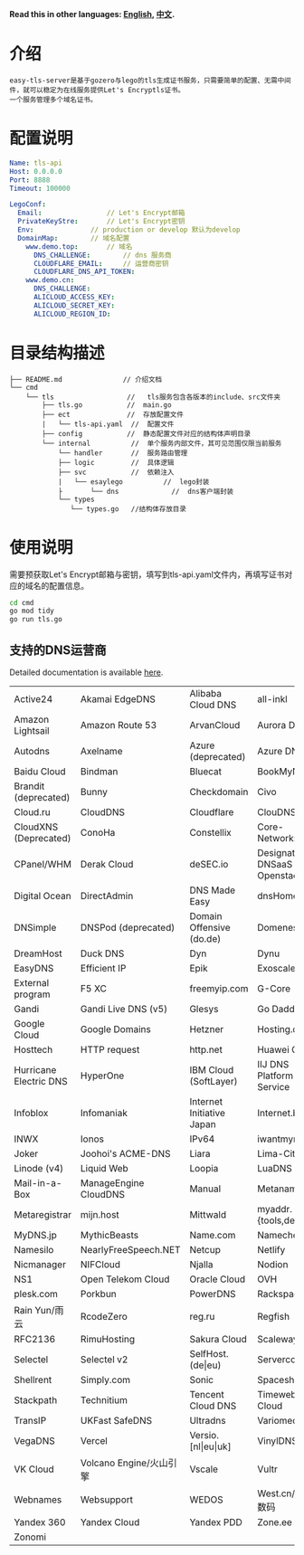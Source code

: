 **Read this in other languages: [English](README.md), [中文](README_zh.md).**
# 介绍
    easy-tls-server是基于gozero与lego的tls生成证书服务，只需要简单的配置、无需中间件，就可以稳定为在线服务提供Let's Encryptls证书。
    一个服务管理多个域名证书。

# 配置说明

```yml
Name: tls-api
Host: 0.0.0.0
Port: 8888
Timeout: 100000

LegoConf:
  Email:    		    // Let's Encrypt邮箱
  PrivateKeyStre:		// Let's Encrypt密钥
  Env:				// production or develop 默认为develop
  DomainMap:		// 域名配置
    www.demo.top:		// 域名
      DNS_CHALLENGE:		// dns 服务商
      CLOUDFLARE_EMAIL:		// 运营商密钥
      CLOUDFLARE_DNS_API_TOKEN:
    www.demo.cn: 
      DNS_CHALLENGE: 
      ALICLOUD_ACCESS_KEY: 
      ALICLOUD_SECRET_KEY: 
      ALICLOUD_REGION_ID: 
```




# 目录结构描述
    ├── README.md           	// 介绍文档
    └── cmd
        └── tls     			 //   tls服务包含各版本的include、src文件夹
            ├── tls.go 			 //  main.go
            ├── ect 			 //  存放配置文件
            |   └── tls-api.yaml  //  配置文件
            ├── config 			 //  静态配置文件对应的结构体声明目录
            └── internal          //  单个服务内部文件，其可见范围仅限当前服务
                └── handler		  //  服务路由管理
                ├── logic		  //  具体逻辑
                ├── svc		      //  依赖注入
               	|	└── esaylego		  //  lego封装
               	├		└── dns		  		//  dns客户端封装
                └── types
         		   └── types.go   //结构体存放目录

# 使用说明

需要预获取Let's Encrypt邮箱与密钥，填写到tls-api.yaml文件内，再填写证书对应的域名的配置信息。

```sh
cd cmd
go mod tidy
go run tls.go
```


## 支持的DNS运营商

Detailed documentation is available [here](https://go-acme.github.io/lego/dns).

<!-- START DNS PROVIDERS LIST -->

<table><tr>
  <td>Active24</td>
  <td>Akamai EdgeDNS</td>
  <td>Alibaba Cloud DNS</td>
  <td>all-inkl</td>
</tr><tr>
  <td>Amazon Lightsail</td>
  <td>Amazon Route 53</td>
  <td>ArvanCloud</td>
  <td>Aurora DNS</td>
</tr><tr>
  <td>Autodns</td>
  <td>Axelname</td>
  <td>Azure (deprecated)</td>
  <td>Azure DNS</td>
</tr><tr>
  <td>Baidu Cloud</td>
  <td>Bindman</td>
  <td>Bluecat</td>
  <td>BookMyName</td>
</tr><tr>
  <td>Brandit (deprecated)</td>
  <td>Bunny</td>
  <td>Checkdomain</td>
  <td>Civo</td>
</tr><tr>
  <td>Cloud.ru</td>
  <td>CloudDNS</td>
  <td>Cloudflare</td>
  <td>ClouDNS</td>
</tr><tr>
  <td>CloudXNS (Deprecated)</td>
  <td>ConoHa</td>
  <td>Constellix</td>
  <td>Core-Networks</td>
</tr><tr>
  <td>CPanel/WHM</td>
  <td>Derak Cloud</td>
  <td>deSEC.io</td>
  <td>Designate DNSaaS for Openstack</td>
</tr><tr>
  <td>Digital Ocean</td>
  <td>DirectAdmin</td>
  <td>DNS Made Easy</td>
  <td>dnsHome.de</td>
</tr><tr>
  <td>DNSimple</td>
  <td>DNSPod (deprecated)</td>
  <td>Domain Offensive (do.de)</td>
  <td>Domeneshop</td>
</tr><tr>
  <td>DreamHost</td>
  <td>Duck DNS</td>
  <td>Dyn</td>
  <td>Dynu</td>
</tr><tr>
  <td>EasyDNS</td>
  <td>Efficient IP</td>
  <td>Epik</td>
  <td>Exoscale</td>
</tr><tr>
  <td>External program</td>
  <td>F5 XC</td>
  <td>freemyip.com</td>
  <td>G-Core</td>
</tr><tr>
  <td>Gandi</td>
  <td>Gandi Live DNS (v5)</td>
  <td>Glesys</td>
  <td>Go Daddy</td>
</tr><tr>
  <td>Google Cloud</td>
  <td>Google Domains</td>
  <td>Hetzner</td>
  <td>Hosting.de</td>
</tr><tr>
  <td>Hosttech</td>
  <td>HTTP request</td>
  <td>http.net</td>
  <td>Huawei Cloud</td>
</tr><tr>
  <td>Hurricane Electric DNS</td>
  <td>HyperOne</td>
  <td>IBM Cloud (SoftLayer)</td>
  <td>IIJ DNS Platform Service</td>
</tr><tr>
  <td>Infoblox</td>
  <td>Infomaniak</td>
  <td>Internet Initiative Japan</td>
  <td>Internet.bs</td>
</tr><tr>
  <td>INWX</td>
  <td>Ionos</td>
  <td>IPv64</td>
  <td>iwantmyname</td>
</tr><tr>
  <td>Joker</td>
  <td>Joohoi&#39;s ACME-DNS</td>
  <td>Liara</td>
  <td>Lima-City</td>
</tr><tr>
  <td>Linode (v4)</td>
  <td>Liquid Web</td>
  <td>Loopia</td>
  <td>LuaDNS</td>
</tr><tr>
  <td>Mail-in-a-Box</td>
  <td>ManageEngine CloudDNS</td>
  <td>Manual</td>
  <td>Metaname</td>
</tr><tr>
  <td>Metaregistrar</td>
  <td>mijn.host</td>
  <td>Mittwald</td>
  <td>myaddr.{tools,dev,io}</td>
</tr><tr>
  <td>MyDNS.jp</td>
  <td>MythicBeasts</td>
  <td>Name.com</td>
  <td>Namecheap</td>
</tr><tr>
  <td>Namesilo</td>
  <td>NearlyFreeSpeech.NET</td>
  <td>Netcup</td>
  <td>Netlify</td>
</tr><tr>
  <td>Nicmanager</td>
  <td>NIFCloud</td>
  <td>Njalla</td>
  <td>Nodion</td>
</tr><tr>
  <td>NS1</td>
  <td>Open Telekom Cloud</td>
  <td>Oracle Cloud</td>
  <td>OVH</td>
</tr><tr>
  <td>plesk.com</td>
  <td>Porkbun</td>
  <td>PowerDNS</td>
  <td>Rackspace</td>
</tr><tr>
  <td>Rain Yun/雨云</td>
  <td>RcodeZero</td>
  <td>reg.ru</td>
  <td>Regfish</td>
</tr><tr>
  <td>RFC2136</td>
  <td>RimuHosting</td>
  <td>Sakura Cloud</td>
  <td>Scaleway</td>
</tr><tr>
  <td>Selectel</td>
  <td>Selectel v2</td>
  <td>SelfHost.(de|eu)</td>
  <td>Servercow</td>
</tr><tr>
  <td>Shellrent</td>
  <td>Simply.com</td>
  <td>Sonic</td>
  <td>Spaceship</td>
</tr><tr>
  <td>Stackpath</td>
  <td>Technitium</td>
  <td>Tencent Cloud DNS</td>
  <td>Timeweb Cloud</td>
</tr><tr>
  <td>TransIP</td>
  <td>UKFast SafeDNS</td>
  <td>Ultradns</td>
  <td>Variomedia</td>
</tr><tr>
  <td>VegaDNS</td>
  <td>Vercel</td>
  <td>Versio.[nl|eu|uk]</td>
  <td>VinylDNS</td>
</tr><tr>
  <td>VK Cloud</td>
  <td>Volcano Engine/火山引擎</td>
  <td>Vscale</td>
  <td>Vultr</td>
</tr><tr>
  <td>Webnames</td>
  <td>Websupport</td>
  <td>WEDOS</td>
  <td>West.cn/西部数码</td>
</tr><tr>
  <td>Yandex 360</td>
  <td>Yandex Cloud</td>
  <td>Yandex PDD</td>
  <td>Zone.ee</td>
</tr><tr>
  <td>Zonomi</td>
  <td></td>
  <td></td>
  <td></td>
</tr></table>


